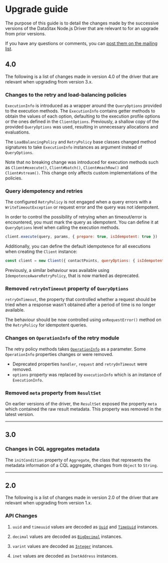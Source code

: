 # Upgrade guide

The purpose of this guide is to detail the changes made by the successive versions of the DataStax Node.js Driver that 
are relevant to for an upgrade from prior versions.

If you have any questions or comments, you can [post them on the mailing list][mailing-list].

## 4.0

The following is a list of changes made in version 4.0 of the driver that are relevant when upgrading from version 3.x.

### Changes to the retry and load-balancing policies

`ExecutionInfo` is introduced as a wrapper around the `QueryOptions` provided to the execution methods.
The `ExecutionInfo` contains getter methods to obtain the values of each option, defaulting to the execution profile
options or the ones defined in the `ClientOptions`. Previously, a shallow copy of the provided `QueryOptions` was 
used, resulting in unnecessary allocations and evaluations.

The `LoadBalancingPolicy` and `RetryPolicy` base classes changed method signatures to take `ExecutionInfo` instances 
as argument instead of `QueryOptions`.

Note that no breaking change was introduced for execution methods such as `Client#execute()`, `Client#batch()`, 
`Client#eachRow()` and `Client#stream()`. This change only affects custom implementations of the policies.

### Query idempotency and retries

The configured `RetryPolicy` is not engaged when a query errors with a `WriteTimeoutException` or request error and 
the query was not idempotent.

In order to control the possibility of retrying when an timeout/error is encountered, you must mark the query as 
idempotent. You can define it at `QueryOptions` level when calling the execution methods.

```javascript
client.execute(query, params, { prepare: true, isIdempotent: true })
```

Additionally, you can define the default idempotence for all executions when creating the `Client` instance:

```javascript
const client = new Client({ contactPoints, queryOptions: { isIdempotent: true }})
```

Previously, a similar behaviour was available using `IdempotenceAwareRetryPolicy`, that is now marked as deprecated.

### Removed `retryOnTimeout` property of `QueryOptions`

`retryOnTimeout`, the property that controlled whether a request should be tried when a response wasn't obtained 
after a period of time is no longer available. 

The behaviour should be now controlled using `onRequestError()` method on the `RetryPolicy`  for idempotent 
queries.

### Changes on `OperationInfo` of the retry module 

The retry policy methods takes [`OperationInfo`][op-info] as a parameter. Some `OperationInfo` properties changes or 
were removed.

- Deprecated properties `handler`, `request` and `retryOnTimeout` were removed.
- `options` property was replaced by `executionInfo` which is an instance of `ExecutionInfo`.

### Removed `meta` property from `ResultSet`

On earlier versions of the driver, the `ResultSet` exposed the property `meta` which contained the raw result metadata.
This property was removed in the latest version.

---

## 3.0

### Changes in CQL aggregates metadata

The `initCondition` property of `Aggregate`, the class that represents the metadata information of a CQL 
aggregate, changes from `Object` to `String`.

---

## 2.0

The following is a list of changes made in version 2.0 of the driver that are relevant when upgrading from version 1.x.

### API Changes

1. `uuid` and `timeuuid` values are decoded as [`Uuid`](../features/datatypes/uuids) and
[`TimeUuid`](../features/datatypes/uuids) instances.

1. `decimal` values are decoded as [`BigDecimal`](../features/datatypes/numerical) instances.

1. `varint` values are decoded as [`Integer`](../features/datatypes/numerical) instances.

1. `inet` values are decoded as `InetAddress` instances.


[mailing-list]: https://groups.google.com/a/lists.datastax.com/forum/#!forum/nodejs-driver-user
[op-info]: https://docs.datastax.com/en/developer/nodejs-driver/latest/api/module.policies/module.retry/type.OperationInfo/